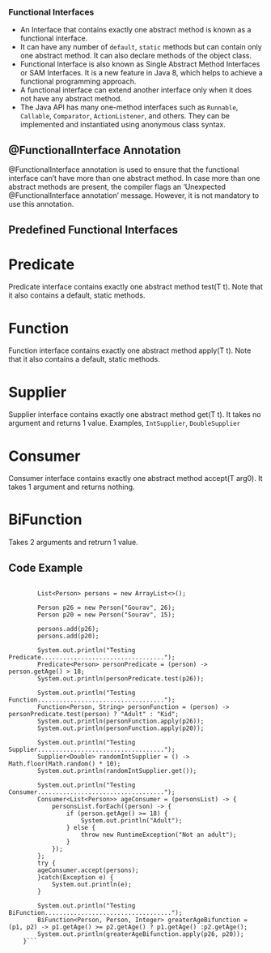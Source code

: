 ### Functional Interfaces

- An Interface that contains exactly one abstract method is known as a functional interface.
- It can have any number of `default`, `static` methods but can contain only one abstract method. It can also declare methods of the object class.
- Functional Interface is also known as Single Abstract Method Interfaces or SAM Interfaces. It is a new feature in Java 8, which helps to achieve a functional programming approach.
- A functional interface can extend another interface only when it does not have any abstract method.
- The Java API has many one-method interfaces such as `Runnable`, `Callable`, `Comparator`, `ActionListener`, and others. They can be implemented and instantiated using anonymous class syntax.
  
## @FunctionalInterface Annotation

@FunctionalInterface annotation is used to ensure that the functional interface can’t have more than one abstract method. In case more than one abstract methods are present, the compiler flags an ‘Unexpected @FunctionalInterface annotation’ message. However, it is not mandatory to use this annotation.

## Predefined Functional Interfaces

# Predicate

Predicate interface contains exactly one abstract method test(T t). Note that it also contains a default, static methods.

# Function

Function interface contains exactly one abstract method apply(T t). Note that it also contains a default, static methods.
 
# Supplier

Supplier interface contains exactly one abstract method get(T t). It takes no argument and returns 1 value. Examples, `IntSupplier`, `DoubleSupplier`

# Consumer

Consumer interface contains exactly one abstract method accept(T arg0). It takes 1 argument and returns nothing.

# BiFunction

Takes 2 arguments and retrurn 1 value.

## Code Example

```public static void main(String[] args) {

		List<Person> persons = new ArrayList<>();

		Person p26 = new Person("Gourav", 26);
		Person p20 = new Person("Sourav", 15);

		persons.add(p26);
		persons.add(p20);

		System.out.println("Testing Predicate..................................");
		Predicate<Person> personPredicate = (person) -> person.getAge() > 18;
		System.out.println(personPredicate.test(p26));

		System.out.println("Testing Function...................................");
		Function<Person, String> personFunction = (person) -> personPredicate.test(person) ? "Adult" : "Kid";
		System.out.println(personFunction.apply(p26));
		System.out.println(personFunction.apply(p20));

		System.out.println("Testing Supplier...................................");
		Supplier<Double> randomIntSupplier = () -> Math.floor(Math.random() * 10);
		System.out.println(randomIntSupplier.get());

		System.out.println("Testing Consumer...................................");
		Consumer<List<Person>> ageConsumer = (personsList) -> {
			personsList.forEach((person) -> {
				if (person.getAge() >= 18) {
					System.out.println("Adult");
				} else {
					throw new RuntimeException("Not an adult");
				}
			});
		};
		try {
		ageConsumer.accept(persons);
		}catch(Exception e) {
			System.out.println(e);
		}
		
		System.out.println("Testing BiFunction...................................");
		BiFunction<Person, Person, Integer> greaterAgeBifunction = (p1, p2) -> p1.getAge() >= p2.getAge() ? p1.getAge() :p2.getAge();
		System.out.println(greaterAgeBifunction.apply(p26, p20));
	}```



